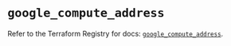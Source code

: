 # `google_compute_address`

Refer to the Terraform Registry for docs: [`google_compute_address`](https://registry.terraform.io/providers/hashicorp/google-beta/6.3.0/docs/resources/google_compute_address).
